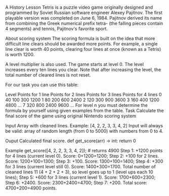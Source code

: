 A History Lesson
Tetris is a puzzle video game originally designed and programmed by Soviet Russian software engineer Alexey Pajitnov. The first playable version was completed on June 6, 1984. Pajitnov derived its name from combining the Greek numerical prefix tetra- (the falling pieces contain 4 segments) and tennis, Pajitnov's favorite sport.

About scoring system
The scoring formula is built on the idea that more difficult line clears should be awarded more points. For example, a single line clear is worth 40 points, clearing four lines at once (known as a Tetris) is worth 1200.

A level multiplier is also used. The game starts at level 0. The level increases every ten lines you clear. Note that after increasing the level, the total number of cleared lines is not reset.

For our task you can use this table:

Level	Points for 1 line
Points for 2 lines	Points for 3 lines	Points for 4 lines
0	40	100
300	1200
1	80	200	600	2400
2	120	300	900	3600
3	160	400	1200	4800
...
7	320	800	2400	9600
...	For level n you must determine the formula by yourself using given examples from the table.
Task
Calculate the final score of the game using original Nintendo scoring system

Input
Array with cleaned lines.
Example: [4, 2, 2, 3, 3, 4, 2]
Input will always be valid: array of random length (from 0 to 5000) with numbers from 0 to 4.

Ouput
Calculated final score.
def get_score(arr) -> int: return 0

Example
get_score([4, 2, 2, 3, 3, 4, 2]); # returns 4900
Step 1: +1200 points for 4 lines (current level 0). Score: 0+1200=1200;
Step 2: +100 for 2 lines. Score: 1200+100=1300;
Step 3: +100. Score: 1300+100=1400;
Step 4: +300 for 3 lines (current level still 0). Score: 1400+300=1700.
Total number of cleaned lines 11 (4 + 2 + 2 + 3), so level goes up to 1 (level ups each 10 lines);
Step 5: +600 for 3 lines (current level 1). Score: 1700+600=2300;
Step 6: +2400. Score: 2300+2400=4700;
Step 7: +200. Total score: 4700+200=4900 points.
